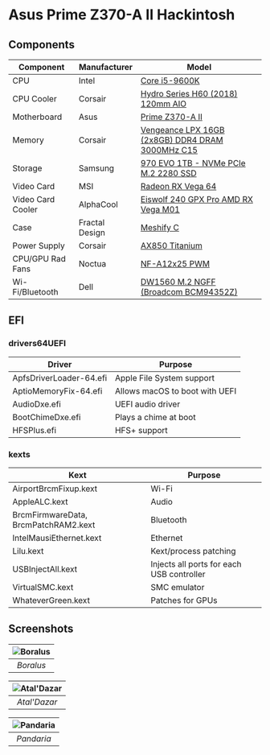 # Asus Prime Z370-A II Hackintosh

## Components

| Component         | Manufacturer   | Model
| ----------------- | ---------------| ---
| CPU               | Intel          | [Core i5-9600K](https://ark.intel.com/content/www/us/en/ark/products/134896/intel-core-i5-9600k-processor-9m-cache-up-to-4-60-ghz.html)
| CPU Cooler        | Corsair        | [Hydro Series H60 (2018) 120mm AIO](https://www.corsair.com/us/en/Categories/Products/Liquid-Cooling/Single-Radiator-Liquid-Coolers/Hydro-Series™-H60-%282018%29-120mm-Liquid-CPU-Cooler/p/CW-9060036-WW)
| Motherboard       | Asus           | [Prime Z370-A II](https://www.asus.com/us/Motherboards/PRIME-Z370-A-II/)
| Memory            | Corsair        | [Vengeance LPX 16GB (2x8GB) DDR4 DRAM 3000MHz C15](https://www.corsair.com/us/en/Categories/Products/Memory/vengeance-lpx-black/p/CMK16GX4M2B3000C15)
| Storage           | Samsung        | [970 EVO 1TB - NVMe PCIe M.2 2280 SSD](https://www.samsung.com/us/computing/memory-storage/solid-state-drives/ssd-970-evo-nvme-m-2-1tb-mz-v7e1t0bw/)
| Video Card        | MSI            | [Radeon RX Vega 64](https://www.msi.com/Graphics-card/Radeon-RX-Vega-64-8G)
| Video Card Cooler | AlphaCool      | [Eiswolf 240 GPX Pro AMD RX Vega M01](https://www.alphacool.com/shop/neue-produkte/22291/alphacool-eiswolf-120-gpx-pro-amd-rx-vega-m01-black)
| Case              | Fractal Design | [Meshify C](https://www.fractal-design.com/home/product/cases/meshify/meshify-c-bko)
| Power Supply      | Corsair        | [AX850 Titanium](https://www.corsair.com/us/en/Categories/Products/Power-Supply-Units/Power-Supply-Units-Advanced/AX-Series%E2%84%A2-80-PLUS-Titanium-Power-Supplies/p/CP-9020151-NA)
| CPU/GPU Rad Fans  | Noctua         | [NF-A12x25 PWM](https://noctua.at/en/nf-a12x25-pwm)
| Wi-Fi/Bluetooth   | Dell           | [DW1560 M.2 NGFF (Broadcom BCM94352Z)](https://wikidevi.com/wiki/Dell_Wireless_1560_(DW1560))

## EFI

### drivers64UEFI

| Driver                               | Purpose
| ------------------------------------ | ---
| ApfsDriverLoader-64.efi              | Apple File System support
| AptioMemoryFix-64.efi                | Allows macOS to boot with UEFI
| AudioDxe.efi                         | UEFI audio driver
| BootChimeDxe.efi                     | Plays a chime at boot
| HFSPlus.efi                          | HFS+ support

### kexts

| Kext                                 | Purpose
| ------------------------------------ | ---
| AirportBrcmFixup.kext                | Wi-Fi
| AppleALC.kext                        | Audio
| BrcmFirmwareData, BrcmPatchRAM2.kext | Bluetooth
| IntelMausiEthernet.kext              | Ethernet
| Lilu.kext                            | Kext/process patching
| USBInjectAll.kext                    | Injects all ports for each USB controller
| VirtualSMC.kext                      | SMC emulator
| WhateverGreen.kext                   | Patches for GPUs

## Screenshots

| ![Boralus](https://github.com/phine-eredar/asus-z370-i-hackintosh/blob/master/Screen%20Shot%202019-02-25%20at%204.46.13%20PM.jpg) | 
|:--:| 
| *Boralus* |

| ![Atal'Dazar](https://github.com/phine-eredar/asus-z370-i-hackintosh/blob/master/Screen%20Shot%202019-03-11%20at%2010.00.58%20PM.png) | 
|:--:| 
| *Atal'Dazar* |

| ![Pandaria](https://github.com/phine-eredar/asus-z370-i-hackintosh/blob/master/Screen%20Shot%202019-03-20%20at%2012.00.18%20AM.png) | 
|:--:| 
| *Pandaria* |
